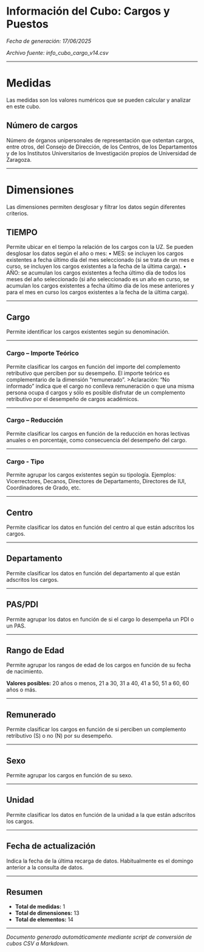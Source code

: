 # Información del Cubo: Cargos y Puestos

*Fecha de generación: 17/06/2025*

*Archivo fuente: info_cubo_cargo_v14.csv*

---

# Medidas

Las medidas son los valores numéricos que se pueden calcular y analizar en este cubo.

## Número de cargos

Número de órganos unipersonales de representación que ostentan cargos, entre otros, del Consejo de Dirección, de los Centros, de los Departamentos y de los Institutos Universitarios de Investigación propios de Universidad de Zaragoza.

---

# Dimensiones

Las dimensiones permiten desglosar y filtrar los datos según diferentes criterios.

## TIEMPO

Permite ubicar en el tiempo la relación de los cargos con la UZ. Se pueden desglosar los datos según el año o mes: • MES: se incluyen los cargos existentes a fecha último día del mes seleccionado (si se trata de un mes e curso, se incluyen los cargos existentes a la fecha de la última carga). • AÑO: se acumulan los cargos existentes a fecha último día de todos los meses del año seleccionado (si año seleccionado es un año en curso, se acumulan los cargos existentes a fecha último día de los mese anteriores y para el mes en curso los cargos existentes a la fecha de la última carga).

---

## Cargo

Permite identificar los cargos existentes según su denominación.

---

### Cargo – Importe Teórico

Permite clasificar los cargos en función del importe del complemento retributivo que perciben por su desempeño. El importe teórico es complementario de la dimensión “remunerado”. >Aclaración: “No informado” indica que el cargo no conlleva remuneración o que una misma persona ocupa d cargos y sólo es posible disfrutar de un complemento retributivo por el desempeño de cargos académicos.

---

### Cargo – Reducción

Permite clasificar los cargos en función de la reducción en horas lectivas anuales o en porcentaje, como consecuencia del desempeño del cargo.

---

### Cargo - Tipo

Permite agrupar los cargos existentes según su tipología. Ejemplos: Vicerrectores, Decanos, Directores de Departamento, Directores de IUI, Coordinadores de Grado, etc.

---

## Centro

Permite clasificar los datos en función del centro al que están adscritos los cargos.

---

## Departamento

Permite clasificar los datos en función del departamento al que están adscritos los cargos.

---

## PAS/PDI

Permite agrupar los datos en función de si el cargo lo desempeña un PDI o un PAS.

---

## Rango de Edad

Permite agrupar los rangos de edad de los cargos en función de su fecha de nacimiento. 

**Valores posibles:** 20 años o menos, 21 a 30, 31 a 40, 41 a 50, 51 a 60, 60 años o más.

---

## Remunerado

Permite clasificar los cargos en función de si perciben un complemento retributivo (S) o no (N) por su desempeño.

---

## Sexo

Permite agrupar los cargos en función de su sexo.

---

## Unidad

Permite clasificar los datos en función de la unidad a la que están adscritos los cargos.

---

## Fecha de actualización

Indica la fecha de la última recarga de datos. Habitualmente es el domingo anterior a la consulta de datos.

---

## Resumen

- **Total de medidas:** 1
- **Total de dimensiones:** 13
- **Total de elementos:** 14


---

*Documento generado automáticamente mediante script de conversión de cubos CSV a Markdown.*
